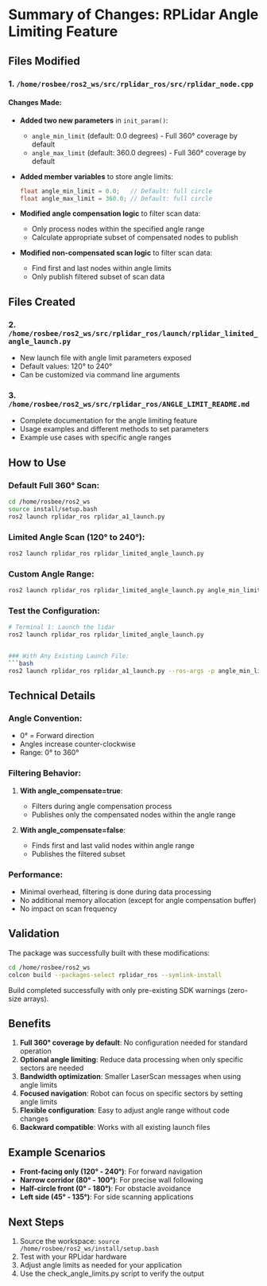 # Summary of Changes: RPLidar Angle Limiting Feature

## Files Modified

### 1. `/home/rosbee/ros2_ws/src/rplidar_ros/src/rplidar_node.cpp`

#### Changes Made:
- **Added two new parameters** in `init_param()`:
  - `angle_min_limit` (default: 0.0 degrees) - Full 360° coverage by default
  - `angle_max_limit` (default: 360.0 degrees) - Full 360° coverage by default

- **Added member variables** to store angle limits:
  ```cpp
  float angle_min_limit = 0.0;   // Default: full circle
  float angle_max_limit = 360.0; // Default: full circle
  ```

- **Modified angle compensation logic** to filter scan data:
  - Only process nodes within the specified angle range
  - Calculate appropriate subset of compensated nodes to publish

- **Modified non-compensated scan logic** to filter scan data:
  - Find first and last nodes within angle limits
  - Only publish filtered subset of scan data

## Files Created

### 2. `/home/rosbee/ros2_ws/src/rplidar_ros/launch/rplidar_limited_angle_launch.py`
- New launch file with angle limit parameters exposed
- Default values: 120° to 240°
- Can be customized via command line arguments

### 3. `/home/rosbee/ros2_ws/src/rplidar_ros/ANGLE_LIMIT_README.md`
- Complete documentation for the angle limiting feature
- Usage examples and different methods to set parameters
- Example use cases with specific angle ranges

## How to Use

### Default Full 360° Scan:
```bash
cd /home/rosbee/ros2_ws
source install/setup.bash
ros2 launch rplidar_ros rplidar_a1_launch.py
```

### Limited Angle Scan (120° to 240°):
```bash
ros2 launch rplidar_ros rplidar_limited_angle_launch.py
```

### Custom Angle Range:
```bash
ros2 launch rplidar_ros rplidar_limited_angle_launch.py angle_min_limit:=20.0 angle_max_limit:=160.0
```

### Test the Configuration:
```bash
# Terminal 1: Launch the lidar
ros2 launch rplidar_ros rplidar_limited_angle_launch.py


### With Any Existing Launch File:
```bash
ros2 launch rplidar_ros rplidar_a1_launch.py --ros-args -p angle_min_limit:=120.0 -p angle_max_limit:=240.0
```

## Technical Details

### Angle Convention:
- 0° = Forward direction
- Angles increase counter-clockwise
- Range: 0° to 360°

### Filtering Behavior:
1. **With angle_compensate=true**: 
   - Filters during angle compensation process
   - Publishes only the compensated nodes within the angle range

2. **With angle_compensate=false**:
   - Finds first and last valid nodes within angle range
   - Publishes the filtered subset

### Performance:
- Minimal overhead, filtering is done during data processing
- No additional memory allocation (except for angle compensation buffer)
- No impact on scan frequency

## Validation

The package was successfully built with these modifications:
```bash
cd /home/rosbee/ros2_ws
colcon build --packages-select rplidar_ros --symlink-install
```

Build completed successfully with only pre-existing SDK warnings (zero-size arrays).

## Benefits

1. **Full 360° coverage by default**: No configuration needed for standard operation
2. **Optional angle limiting**: Reduce data processing when only specific sectors are needed
3. **Bandwidth optimization**: Smaller LaserScan messages when using angle limits
4. **Focused navigation**: Robot can focus on specific sectors by setting angle limits
5. **Flexible configuration**: Easy to adjust angle range without code changes
6. **Backward compatible**: Works with all existing launch files

## Example Scenarios

- **Front-facing only (120° - 240°)**: For forward navigation
- **Narrow corridor (80° - 100°)**: For precise wall following
- **Half-circle front (0° - 180°)**: For obstacle avoidance
- **Left side (45° - 135°)**: For side scanning applications

## Next Steps

1. Source the workspace: `source /home/rosbee/ros2_ws/install/setup.bash`
2. Test with your RPLidar hardware
3. Adjust angle limits as needed for your application
4. Use the check_angle_limits.py script to verify the output
